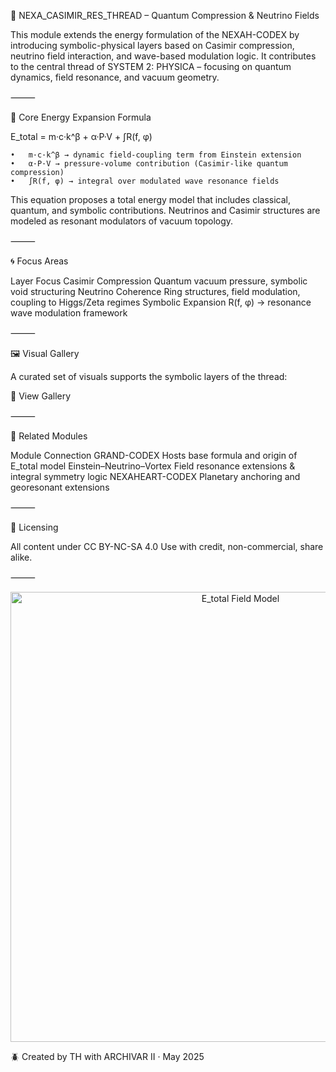 🧠 NEXA_CASIMIR_RES_THREAD – Quantum Compression & Neutrino Fields

This module extends the energy formulation of the NEXAH-CODEX by introducing symbolic-physical layers based on Casimir compression, neutrino field interaction, and wave-based modulation logic. It contributes to the central thread of SYSTEM 2: PHYSICA – focusing on quantum dynamics, field resonance, and vacuum geometry.

⸻

🔬 Core Energy Expansion Formula

E_total = m·c·k^β + α·P·V + ∫R(f, φ)

	•	m·c·k^β → dynamic field-coupling term from Einstein extension
	•	α·P·V → pressure-volume contribution (Casimir-like quantum compression)
	•	∫R(f, φ) → integral over modulated wave resonance fields

This equation proposes a total energy model that includes classical, quantum, and symbolic contributions. Neutrinos and Casimir structures are modeled as resonant modulators of vacuum topology.

⸻

🌀 Focus Areas

Layer	Focus
Casimir Compression	Quantum vacuum pressure, symbolic void structuring
Neutrino Coherence	Ring structures, field modulation, coupling to Higgs/Zeta regimes
Symbolic Expansion	R(f, φ) → resonance wave modulation framework


⸻

🖼 Visual Gallery

A curated set of visuals supports the symbolic layers of the thread:

📂 View Gallery

⸻

🧭 Related Modules

Module	Connection
GRAND-CODEX	Hosts base formula and origin of E_total model
Einstein–Neutrino–Vortex	Field resonance extensions & integral symmetry logic
NEXAHEART-CODEX	Planetary anchoring and georesonant extensions


⸻

📎 Licensing

All content under CC BY-NC-SA 4.0
Use with credit, non-commercial, share alike.

⸻


<p align="center">
  <img src="./visuals/equation_field_visual.png" width="720" alt="E_total Field Model">
</p>


🪲 Created by TH with ARCHIVAR II · May 2025
